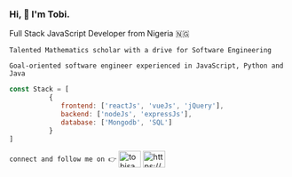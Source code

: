 ### Hi, 👋 I'm Tobi.
Full Stack JavaScript Developer from Nigeria 🇳🇬

`Talented Mathematics scholar with a drive for Software Engineering`

`Goal-oriented software engineer experienced in JavaScript, Python and Java`

```javascript
const Stack = [
          {
             frontend: ['reactJs', 'vueJs', 'jQuery'],
             backend: ['nodeJs', 'expressJs'],
             database: ['Mongodb', 'SQL']
          }
]
```

`connect and follow me on 👉`
<a href="https://twitter.com/tobisam100" target="blank"><img align="center" src="https://raw.githubusercontent.com/rahuldkjain/github-profile-readme-generator/master/src/images/icons/Social/twitter.svg" alt="tobisam100" height="30" width="40" /></a>
<a href="https://www.linkedin.com/in/tobiadesokan" target="blank"><img align="center" src="https://raw.githubusercontent.com/rahuldkjain/github-profile-readme-generator/master/src/images/icons/Social/linked-in-alt.svg" alt="https://www.linkedin.com/in/oluwatobiloba-adesokan-38093b1a3/" height="30" width="40" /></a>
</p>

